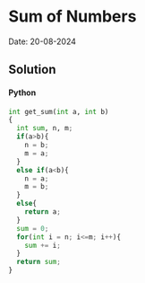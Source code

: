 
# Sum of Numbers

Date: 20-08-2024

## Solution
#### Python
```python
int get_sum(int a, int b)
{
  int sum, n, m;
  if(a>b){
    n = b;
    m = a;
  }
  else if(a<b){
    n = a;
    m = b;
  }
  else{
    return a;
  }
  sum = 0;
  for(int i = n; i<=m; i++){
    sum += i;
  }
  return sum;
}
```
        
